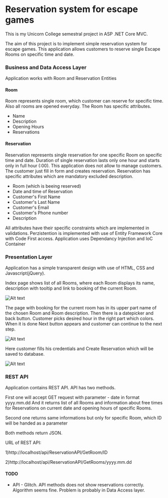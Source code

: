 # Reservation system for escape games
This is my Unicorn College semestral project in ASP .NET Core MVC.

The aim of this project is to implement simple reservation system for escape games.
This application allows customers to reserve single Escape Rooms on specific time and date.

### Business and Data Access Layer

Application works with Room and Reservation Entities

#### Room

 Room represents single room, which customer can reserve for specific time. Also all rooms are opened everyday. The Room has specific attributes.
  *  Name
  *  Description
  *  Opening Hours 
  *  Reservations
  
  #### Reservation
  
  Reservation represents single reservation for one specific Room on specific time and date.
  Duration of single reservation lasts only one hour and starts only in full hour (:00). This application does not allow to manage customers.
  The customer just fill in form and creates reservation. 
  Reservation has specific attributes which are mandatory excluded description.
  *  Room (which is beeing reserved)
  *  Date and time of Reservation
  *  Customer's First Name
  *  Customer's Last Name
  *  Customer's Email
  *  Customer's Phone number
  *  Description
  
  All attributes have their specific constraints which are implemented in validations. 
  Perzistention is implemented with use of Entity Framework Core with Code First access.
  Application uses Dependancy Injection and IoC Container
  
 ### Presentation Layer 
 
 Application has a simple transparent design with use of HTML, CSS and Javascript(jQuery).
 
 Index page shows list of all Rooms, where each Room displays its name, description with tooltip and link to booking of the current Room.
 
 
![Alt text](../master/Images/Escape%20Games%201.png)


 The page with booking for the current room has in its upper part name of the chosen Room and Room description. Then there is a datepicker and back button. Customer picks desired hour in the right part which colors. When it is done Next button appears and customer can continue to the next step.
 
![Alt text](../master/Images/Escape%20Games%202.png) 


Here customer fills his credentials and Create Reservation which will be saved to database.

![Alt text](../master/Images/Escape%20Games%203.png) 

### REST API

Application contains REST API. API has two methods. 

First one will accept GET request with parameter - date in format yyyy.mm.dd And it returns list of all Rooms and information about free times for Reservations on current date and opening hours of specific Rooms.

Second one returns same informations but only for specific Room, which ID will be handed as a parameter 

Both methods return JSON.

URL of REST API: 

1)http://localhost/api/ReservationAPI/GetRoom/ID
                 
2)http://localhost/api/ReservationAPI/GetRooms/yyyy.mm.dd

#### TODO

*  API - Glitch. API methods does not show reservations correctly. Algorithm seems fine. Problem is probably in Data Access layer.
 

